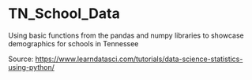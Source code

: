 # TN_School_Data
Using basic functions from the pandas and numpy libraries to showcase demographics for schools in Tennessee

Source: https://www.learndatasci.com/tutorials/data-science-statistics-using-python/
